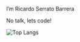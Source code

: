 I’m Ricardo Serrato Barrera

No talk, lets code!

![Top Langs](https://github-readme-stats.vercel.app/api/top-langs/?username=FractalCodeRicardo&hide_progress=true)
